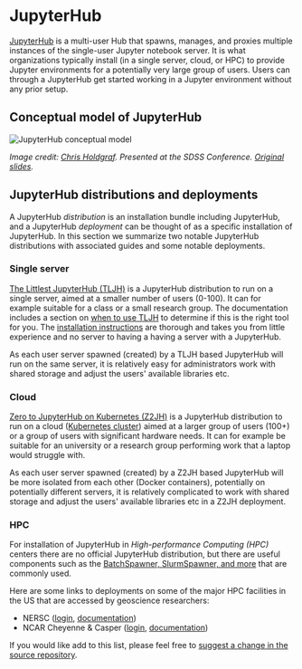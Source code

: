 # JupyterHub

[JupyterHub](https://jupyterhub.readthedocs.io) is a multi-user Hub that spawns, manages, and proxies multiple instances of the single-user Jupyter notebook server. It is what organizations typically install (in a single server, cloud, or HPC) to provide Jupyter environments for a potentially very large group of users. Users can through a JupyterHub get started working in a Jupyter environment without any prior setup.

## Conceptual model of JupyterHub

![JupyterHub conceptual model](../images/2019-06-sdss-jupyterhub.png)

_Image credit: [Chris Holdgraf](https://github.com/choldgraf). Presented at the SDSS Conference. [Original slides](https://docs.google.com/presentation/d/1w-gvBn1c7Bos2ZPyKlBwMaO-caxgfpOwf6M00RtZ92c/edit#slide=id.g5a990f77bb_0_0)._

## JupyterHub distributions and deployments

A JupyterHub _distribution_ is an installation bundle including JupyterHub, and a JupyterHub _deployment_ can be thought of as a specific installation of JupyterHub. In this section we summarize two notable JupyterHub distributions with associated guides and some notable deployments.

### Single server

[The Littlest JupyterHub (TLJH)](https://tljh.jupyter.org) is a JupyterHub distribution to run on a single server, aimed at a smaller number of users (0-100). It can for example suitable for a class or a small research group. The documentation includes a section on [when to use TLJH](https://tljh.jupyter.org/en/latest/topic/whentouse.html#topic-whentouse) to determine if this is the right tool for you. The [installation instructions](https://tljh.jupyter.org/en/latest/install/index.html) are thorough and takes you from little experience and no server to having a having a server with a JupyterHub.

As each user server spawned (created) by a TLJH based JupyterHub will run on the same server, it is relatively easy for administrators work with shared storage and adjust the users' available libraries etc.

### Cloud

[Zero to JupyterHub on Kubernetes (Z2JH)](https://z2jh.jupyter.org/) is a JupyterHub distribution to run on a cloud ([Kubernetes cluster](https://kubernetes.io)) aimed at a larger group of users (100+) or a group of users with significant hardware needs. It can for example be suitable for an university or a research group performing work that a laptop would struggle with.

As each user server spawned (created) by a Z2JH based JupyterHub will be more isolated from each other (Docker containers), potentially on potentially different servers, it is relatively complicated to work with shared storage and adjust the users' available libraries etc in a Z2JH deployment.

### HPC

For installation of JupyterHub in _High-performance Computing (HPC)_ centers there are no official JupyterHub distribution, but there are useful components such as the [BatchSpawner, SlurmSpawner, and more](https://github.com/jupyterhub/batchspawner#readme) that are commonly used.

Here are some links to deployments on some of the major HPC facilities in the US that are accessed by geoscience researchers:
- NERSC ([login](https://jupyter.nersc.gov), [documentation](https://docs.nersc.gov/services/jupyter/))
- NCAR Cheyenne & Casper ([login](https://jupyterhub.ucar.edu/), [documentation](https://www2.cisl.ucar.edu/resources/jupyterhub-ncar))

If you would like add to this list, please feel free to [suggest a change in the source repository](https://github.com/pangeo-data/jupyter-earth).
